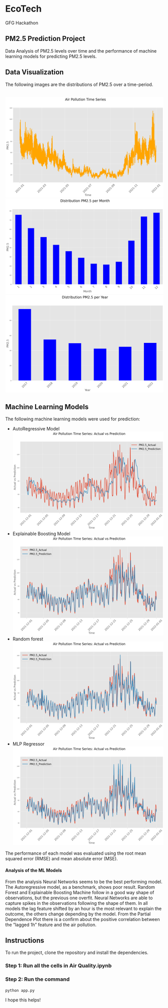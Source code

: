 # EcoTech
GFG Hackathon

## PM2.5 Prediction Project
Data Analysis of PM2.5 levels over time and the performance of machine learning models for predicting PM2.5 levels.

## Data Visualization

The following images are the distributions of PM2.5 over a time-period.
<br>
<br>

![PM2.5 levels over a prolonged time-period](https://github.com/sayan112207/EcoTech/blob/main/Images/Air%20Pollution/PM%20time%20Series.png?raw=true)
<br>
![PM2.5 levels vs Month](https://github.com/sayan112207/EcoTech/blob/main/Images/Air%20Pollution/PM%20vs%20month%20bar.png?raw=true)
<br>
![PM2.5 levels vs Year](https://github.com/sayan112207/EcoTech/blob/main/Images/Air%20Pollution/PM%20vs%20year%20bar.png?raw=true)

## Machine Learning Models

The following machine learning models were used for prediction:

* AutoRegressive Model
  ![Auto Regressive Model](https://github.com/sayan112207/EcoTech/blob/main/Images/Air%20Pollution/AutoRegressive%20Model.png?raw=true)
* Explainable Boosting Model
  ![Explainable Boosting Model](https://github.com/sayan112207/EcoTech/blob/main/Images/Air%20Pollution/Explainable%20Boosting%20Model.png?raw=true)
* Random forest
  ![Random Forest](https://github.com/sayan112207/EcoTech/blob/main/Images/Air%20Pollution/RandomForestRegressor%20Model.png?raw=true)
* MLP Regressor
  ![MLP Regressor](https://github.com/sayan112207/EcoTech/blob/main/Images/Air%20Pollution/NN%20MLPRegressor%20Model.png?raw=true)

The performance of each model was evaluated using the root mean squared error (RMSE) and mean absolute error (MSE).

#### Analysis of the ML Models
From the analysis Neural Networks seems to be the best performing model. The Autoregressive model, as a benchmark, shows poor result. Random Forest and Explainable Boosting Machine follow in a good way shape of observations, but the previous one overfit. Neural Networks are able to capture spikes in the observations following the shape of them. In all models the lag feature shifted by an hour is the most relevant to explain the outcome, the others change depending by the model. From the Partial Dependence Plot there is a confirm about the positive correlation between the ”lagged 1h” feature and the air pollution.

## Instructions

To run the project, clone the repository and install the dependencies.

### Step 1: Run all the cells in Air Quality.ipynb
### Step 2: Run the command 
```
python app.py
```


I hope this helps!
